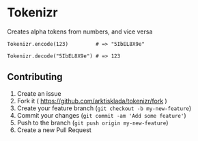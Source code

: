 # Tokenizr

Creates alpha tokens from numbers, and vice versa

```
Tokenizr.encode(123)         # => "5IbEL8X9e"

Tokenizr.decode("5IbEL8X9e") # => 123
```

## Contributing

1. Create an issue
2. Fork it ( https://github.com/arktisklada/tokenizr/fork )
3. Create your feature branch (`git checkout -b my-new-feature`)
4. Commit your changes (`git commit -am 'Add some feature'`)
5. Push to the branch (`git push origin my-new-feature`)
6. Create a new Pull Request
